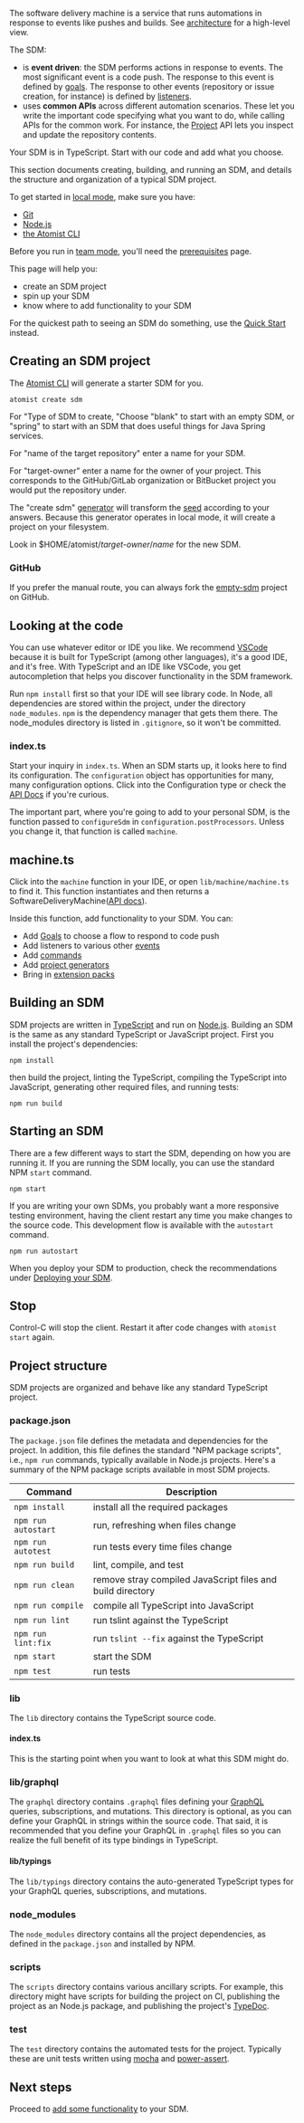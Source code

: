 The software delivery machine is a service that runs automations in response to events
like pushes and builds. See [architecture][] for a high-level view. 

The SDM:

* is **event driven**: the SDM performs actions in response to events. The most significant event
is a code push. The response to this event is defined by [goals](goal.md). The response to
other events (repository or issue creation, for instance) is defined by [listeners](registration.md#listeners).
* uses **common APIs** across different automation scenarios. These let you write the important code
specifying what you want to do, while calling APIs for the common work. For instance, the [Project](project.md) API lets
you inspect and update the repository contents.

Your SDM is in TypeScript.
Start with our code and add what you choose.

[architecture]: architecture.md (Atomist SDM Architecture)
[local]: local.md (Atomist SDM Local Mode)
[team]: team.md (Atomist SDM Team Mode)

This section documents creating, building, and running an SDM,
and details the
structure and organization of a typical SDM project.

To get started in [local mode][local], make sure you have:

-   [Git][]
-   [Node.js][prereq-install-node]
-   [the Atomist CLI][prereq-install-cli]

Before you run in [team mode][team], you'll need the [prerequisites][prereq-prereq] page.

This page will help you:

*  create an SDM project
*  spin up your SDM
*  know where to add functionality to your SDM

[git]: https://git-scm.com/downloads  (Install Git)
[prereq-prereq]: ../developer/prerequisites.md (Atomist Automation Prerequisites)
[prereq-install-node]: ../developer/prerequisites.md#nodejs (Install Node.js)
[prereq-install-cli]: ../developer/prerequisites.md#atomist-cli (Install the Atomist CLI)
[quick-start]: ../quick-start.md (Developer Quick Start)

For the quickest path to seeing an SDM do something, use the [Quick Start][quick-start] instead.

## Creating an SDM project

The [Atomist CLI][cli] will generate a starter SDM for you.

```
atomist create sdm
```

For "Type of SDM to create, "Choose "blank" to start with an empty SDM, or "spring" to start with
an SDM that does useful things for Java Spring services.

For "name of the target repository" enter a name for your SDM.

For "target-owner" enter a name for the owner of your project. This corresponds to the 
GitHub/GitLab organization or BitBucket project you would put the repository under.

The "create sdm" [generator](create.md#generator) will transform the [seed][] according
to your answers. Because this generator operates in local mode, it will create a project on your
filesystem.

Look in $HOME/atomist/_target-owner_/_name_ for the new SDM.

[sdm-core]: https://github.com/atomist/sdm-core (Atomist SDM - TypeScript)
[ts]: https://www.typescriptlang.org/ (TypeScript)
[gql]: http://graphql.org/ (GraphQL)
[seed]: https://github.com/atomist-seeds/empty-sdm (Blank SDM Seed Project)

### GitHub

If you prefer the manual route, you can always fork the [empty-sdm][seed]
project on GitHub.

## Looking at the code

You can use whatever editor or IDE you like. We recommend [VSCode][] because
it is built for TypeScript (among other languages), it's a good IDE, and it's free.
With TypeScript and an IDE like VSCode, you get autocompletion that helps you discover
functionality in the SDM framework.

Run `npm install` first so that your IDE will see library code. In Node, all dependencies
are stored within the project, under the directory `node_modules`. `npm` is the dependency manager 
that gets them there. The node_modules directory is listed in `.gitignore`, so it won't be committed.

### index.ts

Start your inquiry in `index.ts`.  When an SDM starts up, it looks here to find its configuration.
The `configuration` object has opportunities for many, many configuration options. Click into the Configuration type
or check the [API Docs][configuration-api-doc] if you're curious.

The important part, where you're going to add to your personal SDM, is the function passed to `configureSdm` in `configuration.postProcessors`. 
Unless you change it, that function is called `machine`.

## machine.ts

Click into the `machine` function in your IDE, or open `lib/machine/machine.ts` to find it. 
This function instantiates
and then returns a SoftwareDeliveryMachine([API docs][sdm-api-doc]).

Inside this function, add functionality to your SDM. You can:

*  Add [Goals](goal.md) to choose a flow to respond to code push
*  Add listeners to various other [events](events.md)
*  Add [commands](commands.md)
*  Add [project generators](create.md)
*  Bring in [extension packs](../pack/index.md)

[sdm-api-doc]: https://atomist.github.io/sdm/interfaces/_lib_api_machine_softwaredeliverymachine_.softwaredeliverymachine.html (API Docs for SoftwareDeliveryMachine)
[configuration-api-doc]: https://atomist.github.io/automation-client/interfaces/_lib_configuration_.configuration.html (API Docs for Configuration type)
[vscode]: https://code.visualstudio.com/ (VS Code IDE)

## Building an SDM

SDM projects are written in [TypeScript][ts] and
run on [Node.js][node].  Building an SDM is the same as
any standard TypeScript or JavaScript project.  First you install the
project's dependencies:

```
npm install
```

then build the project, linting the TypeScript, compiling the
TypeScript into JavaScript, generating other required files, and
running tests:

```
npm run build
```

[node]: https://nodejs.org/en/ (Node.js)

## Starting an SDM

There are a few different ways to start the SDM,
depending on how you are running it.  If you are running the
SDM locally, you can use the standard NPM `start`
command.

```
npm start
```

If you are writing your own SDMs, you probably want a more
responsive testing environment, having the client restart any time you
make changes to the source code.  This development
flow is available with the `autostart` command.

```
npm run autostart
```

When you deploy your SDM to production, check the recommendations under [Deploying your SDM][prod].

[prod]: sdm-deploy.md#production (SDM Production Deployment Considerations)

## Stop

Control-C will stop the client.  Restart it after code changes with
`atomist start` again.

## Project structure

SDM projects are organized and behave like any standard
TypeScript project.

### package.json

The `package.json` file defines the metadata and dependencies for the
project.  In addition, this file defines the standard "NPM package
scripts", i.e., `npm run` commands, typically available in Node.js
projects.  Here's a summary of the NPM package scripts available in
most SDM projects.

Command | Description
------- | ------
`npm install` | install all the required packages
`npm run autostart` | run, refreshing when files change
`npm run autotest` | run tests every time files change
`npm run build` | lint, compile, and test
`npm run clean` | remove stray compiled JavaScript files and build directory
`npm run compile` | compile all TypeScript into JavaScript
`npm run lint` | run tslint against the TypeScript
`npm run lint:fix` | run `tslint --fix` against the TypeScript
`npm start` | start the SDM
`npm test` | run tests

### lib

The `lib` directory contains the TypeScript source code.

#### index.ts

This is the starting point when you want to look at
what this SDM might do. 

### lib/graphql

The `graphql` directory contains `.graphql` files defining
your [GraphQL][gql] queries, subscriptions, and mutations.  This
directory is optional, as you can define your GraphQL in strings
within the source code.  That said, it is recommended that you define
your GraphQL in `.graphql` files so you can realize the full benefit
of its type bindings in TypeScript.

#### lib/typings

The `lib/typings` directory contains the auto-generated TypeScript
types for your GraphQL queries, subscriptions, and mutations.

### node_modules

The `node_modules` directory contains all the project dependencies, as
defined in the `package.json` and installed by NPM.

### scripts

The `scripts` directory contains various ancillary scripts.  For
example, this directory might have scripts for building the project on
CI, publishing the project as an Node.js package, and publishing the
project's [TypeDoc][typedoc].

[typedoc]: http://typedoc.org/ (TypeDoc)

### test

The `test` directory contains the automated tests for the project.
Typically these are unit tests written using [mocha][]
and [power-assert][].

## Next steps

Proceed to [add some functionality][add-functionality] to your SDM.

[mocha]: https://mochajs.org/ (Mocha)
[power-assert]: https://github.com/power-assert-js/power-assert#readme (power-assert)
[cli]: cli.md (Atomist command-line utility)
[add-functionality]: sdm-construct.md (Adding Functionality)